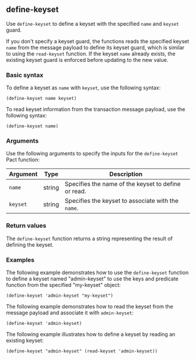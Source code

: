 ## define-keyset

Use `define-keyset` to define a keyset with the specified `name` and `keyset` guard.

If you don't specify a keyset guard, the functions reads the specified keyset `name` from the message payload to define its keyset guard, which  is similar to using the `read-keyset` function. 
If the keyset `name` already exists, the existing keyset guard is enforced before updating to the new value.

### Basic syntax

To define a keyset as `name` with `keyset`, use the following syntax:

```pact
(define-keyset name keyset)
```

To read keyset information from the transaction message payload, use the following syntax:

```pact
(define-keyset name)
```

### Arguments

Use the following arguments to specify the inputs for the `define-keyset` Pact function:

| Argument | Type | Description |
|----------|------|-------------|
| `name` | string | Specifies the name of the keyset to define or read. |
| `keyset` | string | Specifies the keyset to associate with the `name`. |

### Return values

The `define-keyset` function returns a string representing the result of defining the keyset.

### Examples

The following example demonstrates how to use the `define-keyset` function to define a keyset named "admin-keyset" to use the keys and predicate function from the specified "my-keyset" object:

```pact
(define-keyset 'admin-keyset "my-keyset")
```

The following example demonstrates how to read the keyset from the message payload and associate it with `admin-keyset`:

```pact
(define-keyset 'admin-keyset)
```

The following example illustrates how to define a keyset by reading an existing keyset:

```pact
(define-keyset "admin-keyset" (read-keyset 'admin-keyset))
```